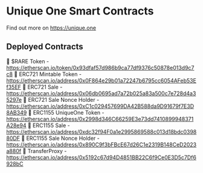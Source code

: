 # Unique One Smart Contracts
Find out more on https://unique.one

## Deployed Contracts
🔹 $RARE Token - https://etherscan.io/token/0x93dfaf57d986b9ca77df9376c50878e013d9c7c8
🔹 ERC721 Mintable Token - https://etherscan.io/address/0x0F864e29b01a72247b6795cc6054AFeb53Ef35EF
🔹 ERC721 Sale - https://etherscan.io/address/0x06db0695ad7a72b025a83a500c7e728d4a35297e
🔹 ERC721 Sale Nonce Holder - https://etherscan.io/address/0xC1c029457699DA42B588da9D91679f7E3D8AB349
🔹 ERC1155 UniqueOne Token - https://etherscan.io/address/0x2998d346C66259E3e73dd7410899948371A28e94
🔹 ERC1155 Sale - https://etherscan.io/address/0xdc32f94F0a1e2995869588c013d18bdc039880DF
🔹 ERC1155 Sale Nonce Holder - https://etherscan.io/address/0x890C9f3bFBcE67d26C1e2319B148CeD2023a880f
🔹 TransferProxy - https://etherscan.io/address/0x5192c67d94D4851BB22C6f9Ce0E3D5c7Df6928bC



